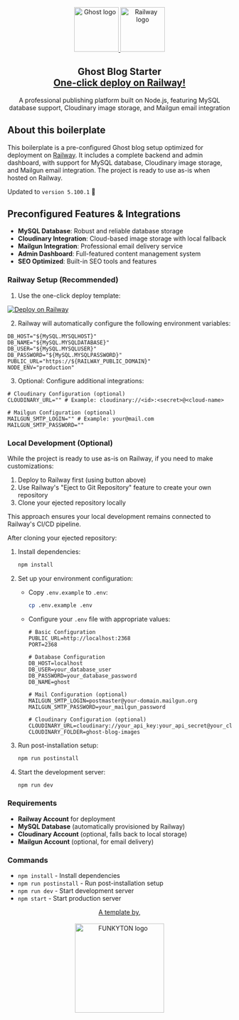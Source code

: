 <p align="center">
  <a href="https://ghost.org">
    <picture>
      <source media="(prefers-color-scheme: dark)" srcset="https://res.cloudinary.com/hczpmiapo/image/upload/v1731276441/Static%20assets/Logos/ghost_vgwnyq.png">
      <source media="(prefers-color-scheme: light)" srcset="https://res.cloudinary.com/hczpmiapo/image/upload/v1731276441/Static%20assets/Logos/ghost_vgwnyq.png">
      <img alt="Ghost logo" src="https://res.cloudinary.com/hczpmiapo/image/upload/v1731276441/Static%20assets/Logos/ghost_vgwnyq.png" width=100>
    </picture>
  </a>
  <a href="https://railway.app/template/ZQcedl?referralCode=-Yg50p">
    <picture>
      <source media="(prefers-color-scheme: light)" srcset="https://railway.app/brand/logo-light.svg">
      <source media="(prefers-color-scheme: dark)" srcset="https://railway.app/brand/logo-dark.svg">
      <img alt="Railway logo" src="https://railway.app/brand/logo-light.svg" width=100>
    </picture>
  </a>
</p>

<h2 align="center">
  Ghost Blog Starter<br>
  <a href="https://railway.app/template/ZQcedl?referralCode=-Yg50p">One-click deploy on Railway!</a>
</h2>

<p align="center">
  A professional publishing platform built on Node.js, featuring MySQL database support, Cloudinary image storage, and Mailgun email integration
</p>

## About this boilerplate

This boilerplate is a pre-configured Ghost blog setup optimized for deployment on [Railway](https://railway.app?referralCode=-Yg50p). It includes a complete backend and admin dashboard, with support for MySQL database, Cloudinary image storage, and Mailgun email integration. The project is ready to use as-is when hosted on Railway.

Updated to `version 5.100.1` 🥳

## Preconfigured Features & Integrations

- **MySQL Database**: Robust and reliable database storage
- **Cloudinary Integration**: Cloud-based image storage with local fallback
- **Mailgun Integration**: Professional email delivery service
- **Admin Dashboard**: Full-featured content management system
- **SEO Optimized**: Built-in SEO tools and features

### Railway Setup (Recommended)

1. Use the one-click deploy template:

[![Deploy on Railway](https://railway.app/button.svg)](https://railway.app/template/ZQcedl?referralCode=-Yg50p)

2. Railway will automatically configure the following environment variables:
```env
DB_HOST="${MySQL.MYSQLHOST}"
DB_NAME="${MySQL.MYSQLDATABASE}"
DB_USER="${MySQL.MYSQLUSER}"
DB_PASSWORD="${MySQL.MYSQLPASSWORD}"
PUBLIC_URL="https://${RAILWAY_PUBLIC_DOMAIN}"
NODE_ENV="production"
```

3. Optional: Configure additional integrations:
```env
# Cloudinary Configuration (optional)
CLOUDINARY_URL="" # Example: cloudinary://<id>:<secret>@<cloud-name>

# Mailgun Configuration (optional)
MAILGUN_SMTP_LOGIN="" # Example: your@mail.com
MAILGUN_SMTP_PASSWORD=""
```

### Local Development (Optional)

While the project is ready to use as-is on Railway, if you need to make customizations:

1. Deploy to Railway first (using button above)
2. Use Railway's "Eject to Git Repository" feature to create your own repository
3. Clone your ejected repository locally

This approach ensures your local development remains connected to Railway's CI/CD pipeline.

After cloning your ejected repository:

1. Install dependencies:
   ```bash
   npm install
   ```

2. Set up your environment configuration:
   - Copy `.env.example` to `.env`:
     ```bash
     cp .env.example .env
     ```
   - Configure your `.env` file with appropriate values:
     ```env
     # Basic Configuration
     PUBLIC_URL=http://localhost:2368
     PORT=2368

     # Database Configuration
     DB_HOST=localhost
     DB_USER=your_database_user
     DB_PASSWORD=your_database_password
     DB_NAME=ghost

     # Mail Configuration (optional)
     MAILGUN_SMTP_LOGIN=postmaster@your-domain.mailgun.org
     MAILGUN_SMTP_PASSWORD=your_mailgun_password

     # Cloudinary Configuration (optional)
     CLOUDINARY_URL=cloudinary://your_api_key:your_api_secret@your_cloud_name
     CLOUDINARY_FOLDER=ghost-blog-images
     ```

3. Run post-installation setup:
   ```bash
   npm run postinstall
   ```

4. Start the development server:
   ```bash
   npm run dev
   ```

### Requirements

- **Railway Account** for deployment
- **MySQL Database** (automatically provisioned by Railway)
- **Cloudinary Account** (optional, falls back to local storage)
- **Mailgun Account** (optional, for email delivery)

### Commands

- `npm install` - Install dependencies
- `npm run postinstall` - Run post-installation setup
- `npm run dev` - Start development server
- `npm start` - Start production server

<p align="center">
  <a href="https://funkyton.com/">
    A template by,
    <br><br>
    <picture>
      <img alt="FUNKYTON logo" src="https://res-5.cloudinary.com/hczpmiapo/image/upload/q_auto/v1/ghost-blog-images/funkyton-logo.png" width=200>
    </picture>
  </a>
</p>
